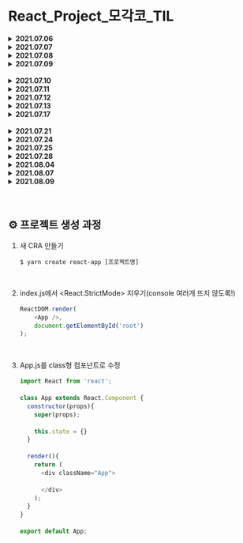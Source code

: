 # React_Project_모각코_TIL

<details>
  <summary><b>2021.07.06</b></summary><br>

1. react 학습을 위한 기본 <b>환경 세팅</b><br>

    - Visual Studio Code 설치

      settings - Terminal › External: Windows Exec의 내용을 아래와 같이 변경시켜주었으며 Terminal의 default profile을 git bash로 setting하였다.

        ```
        C:\Program Files\Git\bin\bash.exe
        ```

    - nvm 설치

      <a href="https://github.com/coreybutler/nvm-windows/releases">여기</a>에 접속하여 nvm을 설치하고, vs code에서 정상적으로 설치되었음을
      확인하였다.

        ```shell
        $ nvm -v
        ```

2. 웹의 기본 동작 개념<br>

    - 서버(response)와 클라이언트(request)?

        - 클라이언트 : 웹사이트를 보는 도구<br>
        - 서버 : html, data등의 웹사이트에 뿌려줄 요소를 만들어서 클라이언트에 json 등의 형태로 전달해줌<br>

    - 서버리스(서버가 없는게 아님. 직접 만들 필요가 없는 것!)

3. DOM

   html 단위 하나하나를 객체로 생각하는 모델을 말한다. 즉 부모-자식의 관계를 갖는 트리구조임을 의미한다.

</details>
<details>
  <summary><b>2021.07.07</b></summary><br>

1. ES6문법

   React는 javascript 라이브러리로, 자바스크립트의 표준 규약 중 가장 보편화 된 ES6 문법을 학습하였다.
   <details open>
   <summary>Class</summary><br>
    객체 단위로 코드를 그룹화하고 쉽게 재사용하기 위해 사용. Class를 통하여 내용을 정의한 후 여러차례 재사용할 수 있다.
   <br>
   
      ```javascript
      Class Cat {
          // 생성자 함수
          constructor(name)
         {
            this.name = name;
         }
         
         // 일반 함수
         showName() {
              console.log(this.name);
          }
      }
      ```

   위와 같이 클래스 내부에서는 생성자 함수 constructor을 정의하여 내부 내용을 초기화 할 수 있다. 객체를 생성할때는 <code>let cat = new Cat('Happii')</code>형태로 작성할
   수 있다. 클래스 내부의 함수는 다음과 같이 호출한다.

      ```javascript
      cat.showName();
      ```

   한편 class는 extends를 통하여 상속도 가능하다.

      ```javascript
      Class MyCat extends Cat {
      // 생성자 함수
      // ...
     
     
      // 일반 함수
      // 오버라이딩 : 상위클래스의 메소드를 재정의
         showName(){
            // super를 키워드로 사용하기
            return '내 고양이 이름은 '+super.showName()+'입니다.';
         }
      }
      ```

   이때 <code>super</code>를 사용하여 부모클래스에 대한 필드, 메소드를 참조할 수 있다.
    </details>
   <details>
   <summary>let, const의 Scope</summary><br>
   var(함수단위), let(block 단위) / const(block 단위)<br>이때 block은 if{...} 등 중괄호로 구분된 한 단위를 말한다.
   </details>
   <details>
      <summary>=, ==, ===</summary><br>

    - = : 할당
    - == : 자료형을 비교하지 않는 등차
    - === : 자료형까지 비교하는 등차
   </details>
   <details>
      <summary>Spread 연산자(...)</summary><br>
      객체 내부 요소를 객체 외부로 꺼내준다.<br>

         ```javascript
         let array = [1,2,3,4,5];
         let new_array = [...array];
         ```
   </details>
   <details>
      <summary>조건부 삼항 연산자</summary><br>
      조건 ? 참일 경우 : 거짓일 경우
   </details>


2. Array
   <details>
      <summary>map</summary><br>
      기존의 array에 연산을 하여 새로운 배열을 생성할 수 있다. 이때  원본 값은 훼손되지 않는다.
      <br>
   
      ```javascript
      const array1 = [0, 1, 2, 3];
      const array2 = array1.map((array_item) => {
        return array_item + 1;
      });
      ```      
      
      이 경우 원본배열은 그대로 [0, 1, 2, 3] 이나, 새로 생성한 배열 array2는 [1, 2, 3, 4]의 리스트를 가진다는 것을 확인할 수 있다.
   </details>
   <details>
      <summary>filter</summary><br>
      map의 경우 map을 통해 얻어낸 배열이 원본배열의 길이와 같다는 것을 알 수 있다. 원본 배열에서 필요한 요소를 filtering해 원하는 값만 가져오도록 하는 것이 filter이다.
      <br>
   
      ```javascript
      const array1 = [0, 1, 2, 3];
      const array2 = array1.filter((array_item) => {
        return array_item > 2;
      });
      ```
   
      array2는 [3]의 리스트를 가진다는 것을 알 수 있다.
   </details>
   <details>
      <summary>concat</summary><br>
      concat을 사용하여 원본 배열을 변화시키지 않으면서 두 배열을 합치거나 요소를 추가할 수 있다. 이때 concat은 중복 항목을 제거해주지 않는다는 특징이 있다.<br>
      중복 항목이 자동으로 제거되도록 하기 위하여 Set을 사용할 수 있다.
   
      ```javascript
      const array1 = [0, 1, 2, 3];
      const array2 = [3, 4, 5];
   
      const new_array = [...new Set(array1.concat(array2))]
      ```
   </details>

   <details>
      <summary>from</summary><br>
      
      ```javascript
      const my_name = "heeeon";
      const my_name_array = Array.from(my_name);
      
      console.log(my_name_array);   // ['h', 'e', 'e', 'e', 'o', 'n']
      
      // 배열 초기화
      const new_array = Array.from({length: 5}, (item, idx)=>{ return idx;});
      // 출력 결과는 길이가 5인 배열에 0부터 순서대로 삽입된 것을 확인할 수 있다.
      console.log(new_array);   // [0, 1, 2, 3, 4]
      ```

   </details>
</details>

<details>
  <summary><b>2021.07.08</b></summary><br>

   1. nvm
      ```shell
      # node 안정적인 버전 설치
      $ nvm install 12.18.4
      # node 가장 최신 버전 설치
      $ nvm install 14.13.0

      # 노드가 잘 설치되었는지 확인
      $ node -v

      # 안정적인 버전으로 바꾸기
      $ nvm use 12.18.4
      ```

2. npm & yarn

   npm(Node Package Manager)은 여러 third-party 패키지를 활용할 수 있도록 한다. 비슷하게 yarn이 있는데 npm과 yarn은 프론트엔드의 의존성을 관리하기 위한 패키지 매니저이다. 이때 npm은 node를 설치하면서 자동으로 설치되기 때문에 따로 설치하지 않아도 된다는 특징이 있다.<br><br>

   - yarn 설치하기

      ```shell
      # -g : 컴퓨터 전체에 설치
      $ npm install -g yarn

      # yarn 설치 확인
      $ yarn -v
      ```

   - yarn으로 CRA(Create React App)  설치하기 - CRA는 웹사이트 제작을 위해 필요한 패키지들의 모음이라고 할 수 있다.

      ```shell
      $ yarn add global create-react-app
      ```

3. React Project 시작

   week-1 project를 아래의 명령어로 시작한다.

   ```shell
   $ yarn create react-app week-1
   ```

   week-1 내부 폴더를 살펴보면 첫번째로 node_modules를 확인할 수 있다. 이 폴더는 앞으로 yarn으로 설치할 수많은 패키지들이 담기는 장소이다.
</details>

<details>
  <summary><b>2021.07.09</b></summary><br>

1. JSX

   리엑트에서는 하나의 html 파일(public/index.html)만 존재한다. 이러한 React의 특징으로 인해 JSX 를 통해 요소를 생성하고 렌더링 시켜 view 를 구성한다. 이때 JSX는 src/App.js와 같이 함수 안에서 return 해주는 html 태그로 view를 꾸미는데, 이를 html in js 방식이라고 하며 이를 JSX라고 부른다. 

   <br><br>
   JSX 에러 살펴보기
   
   ```shell
   # JSX 문법에 맞게 쓰이지 않음(태그 제대로 안닫힘)
   SyntaxError: Unterminated JSX contents
   
   # 태그는 하나만 반환해야 함.
   SyntaxError: Adjacent JSX elements must be wrapped in an enclosing tag.
   ```
   
   <br>
   jsx Basic Rules<br><br>

   - jsx 에서 변수 or 자바스크립트 문법을 사용할 때 중괄호를 이용한다.

      ```jsx
      const dog_name = 'happii';
      return (
         <div>
         hello {cat_name}
         </div>
      );
      ```
      <br>

   - class를 선언할 때 class 대신 className을 사용한다.

      ```jsx
      <div className="App">
      ```
   <br>

   - style

      ```jsx
      // 방법1) p 태그에서 style을 사용할때 중괄호로 묶어준다.
      <p style={{color: 'blue'}}>Blue</p>


      // 방법2) 변수로도 사용 가능하다.
      const styles = {
         color: 'blue'
      };

      return (
         <div className="App">
            <p style={styles}>orange</p>
         </div>
      );
      ```

2. Component

   웹 페이지를 구성할 때 여러 요소로 나누어서 생각할 수 있는데 이 요소를 Componet라고 한다. Component는 함수형 Component/ Clsss형 Component로 나누어질 수 있으며, 이때 이 Component를 너무 크게 쪼개면 재사용성이 떨어진다.
   <br>

   - State : Component의 데이터
   
   - Props : 부모 Component로 부터 받아온 데이터

3. CSS

   App.js에서 state를 정의하고, 이를 props로 start2.js로 전달한다. 또한 App.js에서 hw.css를 연동시켜 화면을 꾸밀 수 있다.

   ```javascript
   // App.js
   // CSS import
   import './hw.css'
   
   // 컴포넌트 넘겨주기
   render() {
         return (
         <div className="App">
           {/* <컴포넌트 명 [props 명]={넘겨줄 것(리스트, 문자열, 숫자, ...)}/> */}
           <Start2 name={this.state.name}/>
         </div>
       );
     }
   ```
   <br>
   실습 내용은 아래와 같다.
   <p align="center"><img src="images/week-1.JPG"></p>
</details>
<br>

<details>
  <summary><b>2021.07.10</b></summary><br>

1. SASS, SCSS

   SASS와 SCSS는 CSS를 더 편하게 쓸 수 있도록 도와준다. 이때 SCSS는 SASS의 3번째 버전 부터 추가된 것인데 CSS와 호환성이 개선되었다.

   ```shell
   # SASS 설치
   $ yarn add node-sass@4.14.1 open-color sass-loader classnames
   ```
   <br>
   SCSS의 주요 기능은 아래와 같다.<br>

   - Nesting 가능
   
   - 클래스명, 글자 등 상위 요소 이어쓰기 가능(& 사용)
   
      ```scss
     .App { 
        &:hover{
           background-color: bisque;
        }  
      }
      ```
     <br>

   - 변수 사용 가능
   
      ```scss
      $bgColor: #eee;
     
      .App {
         background-color: #{$bgColor};      
      }
      ```
     
2. styled-components
   
      styled-components는 CSS-in-js 라이브러리 중 하나로 컴포넌트 스타일링 기법이다. 이는 class 이름을 고민하지 않아도 된다는 점, 컴포넌트에 스타일을 적기 때문에 직관적이라는 점이 특징이다.
      <br>
      설치 방법은 아래와 같다.<br>
      
      ```shell
      $ yarn add styled-components
      ```
      <br>
      사용 방법은 아래와 같다.
      
      ```javascript
      import styled from 'styled-components';
   
      function App() {
         return (
            <div className="App">
              {/* props로 bgColor를 줘볼까요! */}
              <MyStyled bgColor를={"red"}>hello React!</MyStyled>
            </div>
         );
      }
   
      // 백틴 내부에 기존 CSS문법 사용
      const MyStyled = styled.div`
         color: #fff;
         &:hover{
           background-color: #ddd;
         }
         // 변수 받아오기 가능, 삼항연산자 사용 가능 등 기초 js 문법이 사용 가능함.
         background-color: ${(props) => (props.bgColor를 ? "red" : "purple")};
      `;
      ```
</details>

<details>
  <summary><b>2021.07.11</b></summary><br>

1. 가상 DOM

   DOM은 html 단위 하나하나를 객체로 생각하는 모델이다.
   즉 DOM은 트리 구조를 띄고 있다는 것인데, 트리 구조는 자식 노드에 수정이 발생하였을때 굉장한 비효율을 유발한다는 단점이 있다.
   <br><br>
   이때 사용하는 개념이 가상 DOM 이다. 이는 메모리 상에서 돌아가는 DOM으로 실제 수정이 일어난다고 가정하였을 때, 수정된 부분만 바꾼다는 점에서 처리가 매우 간결하다.(Facebook 에서 가상돔 사용)
   이러한 형식으로 돔을 그리고, 갈아끼우는 것을 <code>렌더링(처음 진입 시), 리렌더링(데이터 수정 시)</code>이라고 한다.

<br>
   
2. 라이프 사이클

   컴포넌트의 <code>라이프 사이클</code>이란, 컴포넌트가 렌더링을 준비하는 순간부터, 페이지가 사라질 때 까지의 순간을 말한다.
   <br>
   컴포넌트의 상태는 생성 → 수정 → 제거로 구분지을 수 있는데, 생성은 처음 컴포넌트를 불러오는 단계를 말한다. 
   이후 수정은 사용자로 인하여 데이터에 변동이 일어났을때, 부모 컴포넌트에 영향을 받았을 때(부모 컴포넌트 렌더링) 발생한다.
   즉, 아래 네가지 경우에 수정이 발생한다.
   
   - props에 변동
   
   - state가 변동
   
   - 부모 컴포넌트 update
   
   - forceUpdate()
   
   <br>
   마지막으로 제거 단계는 페이지를 이동 or 사용자로 인해 컴포넌트가 화면에서 사라지는 단계를 말한다.

   <br><br>
   <b>📕 라이프 사이클 함수</b><br>
   클래스형 컴포넌트에서만 사용할 수 있다.
   
   - constructor() : 생성자 함수, 컴포넌트 생성시 가장 처음 호출됨
   - render() : 컴포넌트 모양 정의
   - componentDidMount() : 리렌더링 할때는 실행되지 X, 첫번째 렌더링을 마친 후에만 실행된다.
   - componentDidUpdate(prevProps,  e, snapshot) : 리렌더링 후 실행되며, 업데이트 되기 전 props와 state를 저장하고 있다.
   - componentWillUnmount() : 컨포넌트가 DOM에서 제거될 때 실행
</details>

<details>
  <summary><b>2021.07.12</b></summary><br>

1. Ref

   돔이 그려지기 이전에, 페이지의 어떤 내용을 가져오기 위해서는 react 요소에서 가져올 수 있다. React 요소를 가지고 오는 방법은 아래와 같다.(createRef() 사용)
   
   ```javascript
   // constructor() 아래 문장 작성
   class App extends React.Component {
     constructor(props) {
       super(props);
       this.text = React.createRef();
     }
     
     render() {
       return (
         <div className="App">
             <input type="text" ref={this.text} />
         </div>
       );
     }
   }
   ```
   <br>
   Ref와 Dom 관련한 자세한 사항은 <a href="https://ko.reactjs.org/docs/refs-and-the-dom.html">
   React 공식 문서</a>에서 확인할 수 있다.

</details>

<details>
  <summary><b>2021.07.13</b></summary><br>

1. State 관리

   데이터는 단방향적 흐름을 갖는다.(부모 -> 자식 방향으로만 넘겨줌)
   <br><br><br>
       <b>a. 클래스형 컴포넌트에서 state 관리(setState() 사용)</b>
       <br>
       setState()를 이용하여 state의 상태를 변경해줄 수 있다.<br>
       class App 내부 this.state 딕셔너리에 count = 3으로 정의되어있다고 가정하자.
       함수 addSquare가 실행되었을 때 count를 1씩 증가시키기 위해서는 아래와 같이 작성할 수 있다.
       
   ```javascript
   constructor(props){
       super(props);
   
       this.state = {
         count: 3,
       }
   }
   
   addSquare = () => {
       this.setState({count: this.state.count + 1});
       console.log('add')
   }
   ```
   <br><br>

   ++ 배열 초기화 하기<br>
   
   ```javascript
   Array.from({length: 3}, (v, i) => (i));  // [0, 1, 2]로 초기화
   ```
   <br><br>
   <b>b. 함수형 컴포넌트에서 state 관리(useState() 사용)</b><br><br>
   기존 함수형 컴포넌트는 dump components로 state를 사용할 수 없었다.
   이때 react hooks를 사용하면 state를 가질 수 있다.
   <br><br>
   Square.js에서 <code>const Square = (props) => {...}</code> 내부에 아래와 같이 선언하여 state를 관리할 수 있다.

   ```javascript
   // const [state로 쓸 변수, 바꿔줄 함수] = React.useState(state로 사용하는 변수 초기화);
    const [count, setCount] = React.useState(3);
   ```
   <br>
   즉, count라는 변수를 setCount()라는 함수로 관리한다는 것인데, 실제 사용하는 방법은 아래와 같다.

   ```javascript
    const addSquare = () => {
        setCount(count + 1);
    }
   ```

   <br>
   <code>const [count, setCount] = React.useState(3);</code>를 선언한 이후부터 count와 setCount를 사용할 수 있다.
</details>


<details>
  <summary><b>2021.07.17</b></summary><br>

   1. Event Listener
   
      event를 많이 알고 있으면 생동감 있는 웹사이트를 제작할 수 있다.
      keyboard event, mouse event 등 다양한 Event Lister를 <a href="https://developer.mozilla.org/ko/docs/Web/Events">
      여기</a>에서 확인할 수 있다.
      <br><br> 이벤트 리스너는 등록해놓은 돔 객체가 사라질 때, 더이상 필요 없어지기 때문에
      componentWillUnMount에서 Event Lister 구독을 해제해 줘야한다.
      <br><br>
   
      <i><b>Event Listener 구독 순서<br></b></i><br>
      a. Ref 잡기(DOM에 접근하기 위하여)<br>
      b. Event 정하기<br>
      c. 함수 만들기(ex. mouseover 이벤트가 일어났을 때 어떤 행동을 해주겠다를 함수로 표현)<br>
      d. componentDidMount()에 등록<br>
      e. 컴포넌트가 사라졌을 때 구독 해제하기 위하여 componentWillUnmount()에서 처리
   
      ```javascript
      // c. 함수 만들기 - hoverEvent 함수 생성
      hoverEvent = (e) => {
              console.log(e);
              console.log(e.target);
      
              e.target.style.background = "#eee";
          }
      
      // d. componentDidMount()에 등록
      componentDidMount() {
           this.div.current.addEventListener("mouseover", this.hoverEvent);
      }
      
      // e. componentWillUnmount()에서 구독 해제
      componentWillUnmount() {
           this.div.current.removeEventListener("mouseover", this.hoverEvent);
      }
      ```

   
</details> 
<br>
<details>
  <summary><b>2021.07.21</b></summary><br>
    
> route_ex

<br>
1. 라우팅

- SPA(Single Page Application) : 서버에서 주는 html이 1개인 애플리케이션

   html을 하나만 준다는 점에서 사용성을 증가시킨다.
   (SPA 방식이 아닌) 페이지를 이동할 때마다 서버에서 주는 html로 화면을 바꾸는 방식의 경우 상태 유지가 어려우며, 불필요한 부분까지 불러온다는 비효율을 초래한다.
   <br>한편, SPA 방식은 처음에 모든 컴포넌트를 받아와야하기 때문에 도입 시 로딩이 느리다는 단점을 가지고 있다.
  <br>
  

- 라우팅 : 브라우저 주소에 따라 다른 페이지를 보여주는 것

   SPA에서 주소를 옮기는 방법? ➜ 라우팅 라이브러리(react-router-dom)를 이용하여 주소를 옮길 수 있다.
   
   ```shell
   # react-router-dom 설치
   $ yarn add react-router-dom
   ```  
   
  <br>
   react-route-dom <a href="https://reactrouter.com/web/example/basic">
  공식 문서</a>를 확인해 보면, 아래와 같이 import 해줌으로써 react-route-dom을 쉽게 이용할 수 있다.<br>
   
  ```javascript
   import React from "react";
   import {
     BrowserRouter as Router,
     Switch,
     Route,
     Link
   } from "react-router-dom";
   ```
   <br><br>
  
<b><i>⭐ 라우팅 처리 절차 : < Link/ > 사용</i></b><br>
  
  1. index.js에 BrowserRouter 적용하기
          
      ```javascript
      ReactDOM.render(
        <BrowserRouter>
          <App />
        </BrowserRouter>,
        document.getElementById("root")
      );
      ```
         
     <br>
      
  2. 세부 화면 만들기


  3. App.js에서 Route 적용하기
     
      ```javascript
      // 넘겨줄 props가 없을 때
      <Route path="주소[/home 처럼 /와 주소를 적어요]" component={[보여줄 컴포넌트]}/>
      
      // 넘겨줄 props가 있을 때
      <Route path="주소[/home 처럼 /와 주소를 적어요]" render={(props) => (<BucketList list={this.state.list} />)} />
      ```
       
      <br>
  4. exact 적용하기 - 중복 주소 처리
       
      ```javascript
      <Route path="/" exact component={Home} />
      ```
          
      <br>
  5. URL 파라미터 사용하기
       
      ```javascript
      // 파라미터 주기 - APP.js
      <Route path="/cat/:cat_name" component={Cat}/>
      
      // 파라미터 사용하기 - Cat.js
      const Cat = (props) => {
          console.log(props.match);
          return(<div>내 고양이 이름은 {props.match.params.cat_name}에요!</div>)
      }
      ```
      
      <br>
6. 링크 이동 시키기
    ```javascript
    <Link to="주소">[텍스트]</Link>
    ```
 <br>

✔ 추가로 withRouter를 추가해 함수를 통한 라우팅도 가능하다.

```javascript
// App.js - import 부분에 추가
import { withRouter } from "react-router";

// App.js - 내보내는 부분에서 withRouter로 감싸기
export default withRouter(App);
```

<br> App.js에서 이전페이지로 이동하는 버튼을 다음과 같이 추가할 수 있다.

```javascript
<button onClick={()=>{
  // goBack()은 뒤로가기 예요.
  this.props.h
    
    istory.goBack();
}}>뒤로가기
</button>
```

<br>

- Switch

    > bucket_list/App.js
    
    사용자 입장에서 잘못된 주소를 입력하였을 때 별도의 안내가 없다면, 페이지가 없다고 생각하기 쉽다.
    이를 위하여 다른 경로를 입력하였을 때 안내를 위한 페이지로 분기하도록 하는 것은 웹서비스에서 중요한 부분이다.
    그러나 이 경우에 if 문을 사용하기는 적절하지 않다. 이럴 때 Switch 를 사용할 수 있다.
    
    ```javascript
    <Switch>
        // 전달 인자가 있을 때 라우팅
        <Route path="/" exact render={(props)=><BucketList history={this.props.history} list={this.state.list} />}/>
        // 전달 인자가 없을 때 라우팅
        <Route path="/details" component={Details}></Route>
        
        // 스위치 문 내부에서 경로를 지정하지 않은 Route
        // => 위에서 route한 주소 외에 모든 주소는 이 문장에서 정의한 페이지로 이동한다.
        <Route component={NotFound}/>
    </Switch>
    ```


    
</details>

<details>
    <summary><b>2021.07.24</b></summary><br>
<b>📄 SHAP_STORY PROJECT</b>

- XD 상세 페이지 확정(마이페이지, 질문 게시판, 질문하기 페이지 디자인 확정)
- 인터랙션 추가 및 프로토타입 확정
    
    <br>
    페이지에 대한 이미지 예시는 아래와 같다.<br>
    
    1. 마이페이지 
    <p align="center"><img src="images/mypage.JPG"></p>
  
    2. 질문 게시판 
    <p align="center"><img src="images/question_board.JPG"></p>
  
    3. 질문하기 페이지 
    <p align="center"><img src="images/question.JPG"></p>
<br><br>


1. 리덕스
    
    리덕스는 상태관리 관련한 라이브러리이다. 이때 상태 관리란 컴포넌트의 데이터를 관리하는 것을 말한다. 
   공식문서는 <a href="https://ko.redux.js.org/introduction/getting-started/">여기</a>에서 확인할 수 있다.
    
    ```shell
    $ yarn add redux react-redux
    ```
   
    <br>
    이는 부모-자식 관계와 동떨어진 어떤 위치에 데이터를 몰아 넣고,
    전역으로 사용할 수 있다.(전역으로 저장해 놓은 데이터 모음을 아무데서나 참조 가능하다.)

    <br><br>
    <b><i>⭐ 리덕스 기본 용어</i></b><br><br>
   
    - State : 리덕스에서 저장하고 있는 상태값(딕셔너리 형태)
    - Action : 데이터에 수정이(상태 변화) 필요할 때 발생.
    - ActionCreator : 액션을 만들기 위한 함수
    - Reducer : 리덕스에 저장된 상태를 변경하는 함수<br>
      (컴포넌트들이 데이터를 바꾸고 싶은 순간 Action 생성 함수 호출함 ➜
      Action 반환 ➜ Reducer이 지금 리덕스에 들어가 있는 현재 상태의 액션 객체를 받음 ➜ 새로운 데이터를 만듬 ➜ return)
      <br>`+ 리듀서는 순수한 함수여야 한다.` 
    - Store : 우리가 데이터를 볼 수 있게 만들어줌. 
      리덕스를 프로젝트에 적용하기 위해 생성(딕셔너리 형태)
        
        1. 단일 스토어 규칙 - 한 프로젝트에 하나의 store
      
        2. store의 state는 action으로만 변경 가능함.</b>)
       
    - dispatch : 액션을 발생시키는 역할. `dispatch(action);`와 같이 호출할 수 있다.
    
</details>

<details>
    <summary><b>2021.07.25</b></summary><br>

1. 리덕스를 통한 리액트 상태관리
    자식 컴포넌트는 부모 컴포넌트의 state를 조작할 수 없으며(단방향적 흐름), 다른 하위 노드에 데이터를 전달하는 것 역시 불가능하다. 
   그렇기 때문에 리덕스가 필요한데, `리덕스 상태관리 흐름`은 아래와 같다.<br><br>
   
    1. 리덕스 Store을 컴포넌트에 연결한다.
    2. 컴포넌트에서 상태 변화가 필요할 때 Action을 호출한다.
    3. Reducer을 통해서 새로운 상태 값을 만든다.
    4. 새 상태 값을 Store에 저장한다.
    5. 컴포넌트는 새로운 상태 값을 받아온다.(리렌더링 필요 - ∵ props를 통해 다시 받아와서)

<br><br>

2. 리덕스 적용<br><br>
    - 덕스 구조 : 리덕스를 사용할때 보통 action, actionCreator, reducer을 분리해서 작성한다.(기능으로 묶어서 작성)
    
        <br>
    - 모듈 만들기
      
        1. src> redux 폴더> moduels 폴더 생성
        2. Action : 액션 정의
        3. initialState : 초기 상태 값 정의
        4. Action Creator : 액션 생성 함수 작성
        5. Reducer : 리듀서 작성
        6. Store : redux 폴더 하위에 configStore.js 파일 생성 후 스토어 만들기
    
</details>
<details>
    <summary><b>2021.07.28</b></summary><br>
    <p align="center"><img src="images/flow.JPG"></p>
    전체 플로우를 수정하고, 강의 페이지 목차 페이지를 제작하였다.<br>
    추가로 강의 페이지 컨텐츠 기획을 진행하였다. 내용은 아래와 같다.
    <br><br>

- 기초학습 ➜ 엔트리를 활용한 미로찾기 게임
- 심화학습 ➜ 초소형 컴퓨터 마이크로 비트를 이용한 알라딘의 요술램프, 배짱이 기타 만들기(makecode.microbit.org 사용)<br>
    이때 페이지 상단에서는 요술램프를 흔드는 모션을 취할 때 표정이 변하는 램프, 줄을 클릭하면 소리가 재생되는 기타를 미리 동작해 볼 수 있다.

</details>

<details>
  <summary><b>2021.08.04</b></summary><br>

- 페이지 디자인 수정 및 exports
- Event Lister 활용한 컨텐츠 미리보기 논의
<br><br>

- 추후일정(Event Listener 이용해서 알라딘의 요술램프 모션 만들기)
</details>

<details>
  <summary><b>2021.08.07</b></summary><br>

- 오류사항 수정
- 라우팅 관련 논의
- Event Listener 공부
</details>

<details>
  <summary><b>2021.08.09</b></summary><br>

</details>
<br><br>

## ⚙ 프로젝트 생성 과정

1. 새 CRA 만들기

   ```shell
   $ yarn create react-app [프로젝트명]
   ```
   <br>
2. index.js에서 <React.StrictMode> 지우기(console 여러개 뜨지 않도록!)
   
   ```javascript
   ReactDOM.render(
       <App />,
       document.getElementById('root')
   );
   ```
   <br>
3. App.js를 class형 컴포넌트로 수정

   ```javascript
   import React from 'react';
   
   class App extends React.Component {
     constructor(props){
       super(props);
   
       this.state = {}
     }
     
     render(){
       return (
         <div className="App">
           
         </div>
       );
     }
   }
   
   export default App;
   ```
<br>
